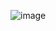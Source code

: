 ![image](https://github.com/Stoic-Coder2003/ToDoList/assets/135078403/14a4d525-7042-4222-a2ae-a2fc214b8634)
